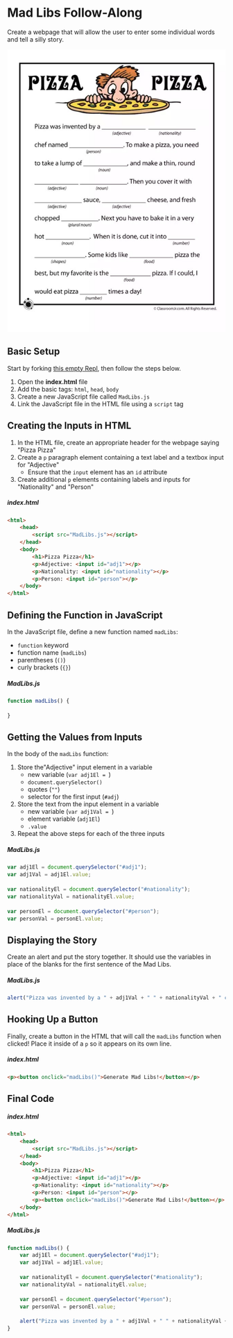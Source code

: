 # Mad Libs Follow-Along
Create a webpage that will allow the user to enter some individual words and tell a silly story.

![](Assets/MadLibs.png)

## Basic Setup
Start by forking [this empty Repl](https://replit.com/@HylandOutreach/EmptyWeb), then follow the steps below.

1. Open the **index.html** file
1. Add the basic tags: `html`, `head`, `body`
1. Create a new JavaScript file called `MadLibs.js`
1. Link the JavaScript file in the HTML file using a `script` tag

## Creating the Inputs in HTML
1. In the HTML file, create an appropriate header for the webpage saying "Pizza Pizza"
1. Create a `p` paragraph element containing a text label and a textbox input for "Adjective"
    - Ensure that the `input` element has an `id` attribute
1. Create additional `p` elements containing labels and inputs for "Nationality" and "Person"

##### index.html
```html
<html>
    <head>
        <script src="MadLibs.js"></script>
    </head>
    <body>
        <h1>Pizza Pizza</h1>
        <p>Adjective: <input id="adj1"></p>
        <p>Nationality: <input id="nationality"></p>
        <p>Person: <input id="person"></p>
    </body>
</html>
```

## Defining the Function in JavaScript
In the JavaScript file, define a new function named `madLibs`:
- `function` keyword
- function name (`madLibs`)
- parentheses (`()`)
- curly brackets (`{}`)

##### MadLibs.js
```js
function madLibs() {

}
```

## Getting the Values from Inputs
In the body of the `madLibs` function:

1. Store the"Adjective" input element in a variable
    - new variable (`var adj1El = `)
    - `document.querySelector()`
    - quotes (`""`)
    - selector for the first input (`#adj`)
1. Store the text from the input element in a variable
    - new variable (`var adj1Val = `)
    - element variable (`adj1El`)
    - `.value`
1. Repeat the above steps for each of the three inputs

##### MadLibs.js
```js
var adj1El = document.querySelector("#adj1");
var adj1Val = adj1El.value;

var nationalityEl = document.querySelector("#nationality");
var nationalityVal = nationalityEl.value;

var personEl = document.querySelector("#person");
var personVal = personEl.value;
```

## Displaying the Story
Create an alert and put the story together. It should use the variables in place of the blanks for the first sentence of the Mad Libs.

##### MadLibs.js
```js
alert("Pizza was invented by a " + adj1Val + " " + nationalityVal + " chef named " + personVal + ".");
```

## Hooking Up a Button
Finally, create a button in the HTML that will call the `madLibs` function when clicked! Place it inside of a `p` so it appears on its own line.

##### index.html
```html
<p><button onclick="madLibs()">Generate Mad Libs!</button></p>
```

## Final Code
##### index.html
```html
<html>
    <head>
        <script src="MadLibs.js"></script>
    </head>
    <body>
        <h1>Pizza Pizza</h1>
        <p>Adjective: <input id="adj1"></p>
        <p>Nationality: <input id="nationality"></p>
        <p>Person: <input id="person"></p>
        <p><button onclick="madLibs()">Generate Mad Libs!</button></p>
    </body>
</html>
```

##### MadLibs.js
```js
function madLibs() {
    var adj1El = document.querySelector("#adj1");
    var adj1Val = adj1El.value;
    
    var nationalityEl = document.querySelector("#nationality");
    var nationalityVal = nationalityEl.value;

    var personEl = document.querySelector("#person");
    var personVal = personEl.value;

    alert("Pizza was invented by a " + adj1Val + " " + nationalityVal + " chef named " + personVal + ".");
}
```
